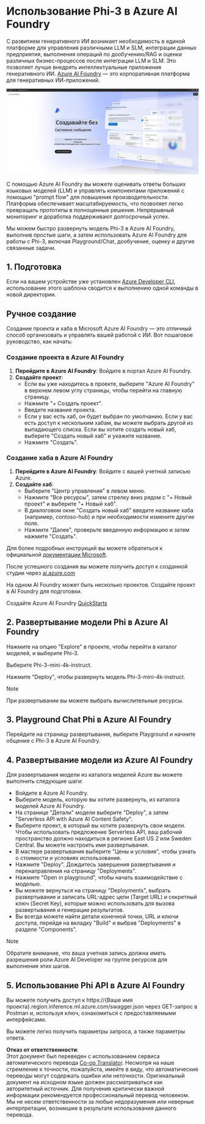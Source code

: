 <!--
CO_OP_TRANSLATOR_METADATA:
{
  "original_hash": "3a1e48b628022485aac989c9f733e792",
  "translation_date": "2025-03-27T13:21:19+00:00",
  "source_file": "md\\02.QuickStart\\AzureAIFoundry_QuickStart.md",
  "language_code": "ru"
}
-->
# **Использование Phi-3 в Azure AI Foundry**

С развитием генеративного ИИ возникает необходимость в единой платформе для управления различными LLM и SLM, интеграции данных предприятия, выполнения операций по дообучению/RAG и оценки различных бизнес-процессов после интеграции LLM и SLM. Это позволяет лучше внедрять интеллектуальные приложения генеративного ИИ. [Azure AI Foundry](https://ai.azure.com) — это корпоративная платформа для генеративных ИИ-приложений.

![aistudo](../../../../translated_images/aifoundry_home.ffa4fe13d11f26171097f8666a1db96ac0979ffa1adde80374c60d1136c7e1de.ru.png)

С помощью Azure AI Foundry вы можете оценивать ответы больших языковых моделей (LLM) и управлять компонентами приложений с помощью "prompt flow" для повышения производительности. Платформа обеспечивает масштабируемость, что позволяет легко превращать прототипы в полноценные решения. Непрерывный мониторинг и доработка поддерживают долгосрочный успех.

Мы можем быстро развернуть модель Phi-3 в Azure AI Foundry, выполнив простые шаги, а затем использовать Azure AI Foundry для работы с Phi-3, включая Playground/Chat, дообучение, оценку и другие связанные задачи.

## **1. Подготовка**

Если на вашем устройстве уже установлен [Azure Developer CLI](https://learn.microsoft.com/azure/developer/azure-developer-cli/overview?WT.mc_id=aiml-138114-kinfeylo), использование этого шаблона сводится к выполнению одной команды в новой директории.

## Ручное создание

Создание проекта и хаба в Microsoft Azure AI Foundry — это отличный способ организовать и управлять вашей работой с ИИ. Вот пошаговое руководство, как начать:

### Создание проекта в Azure AI Foundry

1. **Перейдите в Azure AI Foundry**: Войдите в портал Azure AI Foundry.
2. **Создайте проект**:
   - Если вы уже находитесь в проекте, выберите "Azure AI Foundry" в верхнем левом углу страницы, чтобы перейти на главную страницу.
   - Нажмите "+ Создать проект".
   - Введите название проекта.
   - Если у вас есть хаб, он будет выбран по умолчанию. Если у вас есть доступ к нескольким хабам, вы можете выбрать другой из выпадающего списка. Если вы хотите создать новый хаб, выберите "Создать новый хаб" и укажите название.
   - Нажмите "Создать".

### Создание хаба в Azure AI Foundry

1. **Перейдите в Azure AI Foundry**: Войдите с вашей учетной записью Azure.
2. **Создайте хаб**:
   - Выберите "Центр управления" в левом меню.
   - Нажмите "Все ресурсы", затем стрелку вниз рядом с "+ Новый проект" и выберите "+ Новый хаб".
   - В диалоговом окне "Создать новый хаб" введите название хаба (например, contoso-hub) и при необходимости измените другие поля.
   - Нажмите "Далее", проверьте введенную информацию и затем нажмите "Создать".

Для более подробных инструкций вы можете обратиться к официальной [документации Microsoft](https://learn.microsoft.com/azure/ai-studio/how-to/create-projects).

После успешного создания вы можете получить доступ к созданной студии через [ai.azure.com](https://ai.azure.com/)

На одном AI Foundry может быть несколько проектов. Создайте проект в AI Foundry для подготовки.

Создайте Azure AI Foundry [QuickStarts](https://learn.microsoft.com/azure/ai-studio/quickstarts/get-started-code)

## **2. Развертывание модели Phi в Azure AI Foundry**

Нажмите на опцию "Explore" в проекте, чтобы перейти в каталог моделей, и выберите Phi-3.

Выберите Phi-3-mini-4k-instruct.

Нажмите "Deploy", чтобы развернуть модель Phi-3-mini-4k-instruct.

> [!NOTE]
>
> При развертывании вы можете выбрать вычислительные ресурсы.

## **3. Playground Chat Phi в Azure AI Foundry**

Перейдите на страницу развертывания, выберите Playground и начните общение с Phi-3 в Azure AI Foundry.

## **4. Развертывание модели из Azure AI Foundry**

Для развертывания модели из каталога моделей Azure вы можете выполнить следующие шаги:

- Войдите в Azure AI Foundry.
- Выберите модель, которую вы хотите развернуть, из каталога моделей Azure AI Foundry.
- На странице "Детали" модели выберите "Deploy", а затем "Serverless API with Azure AI Content Safety".
- Выберите проект, в который вы хотите развернуть свои модели. Чтобы использовать предложение Serverless API, ваш рабочий пространствo должно находиться в регионе East US 2 или Sweden Central. Вы можете настроить имя развертывания.
- В мастере развертывания выберите "Цены и условия", чтобы узнать о стоимости и условиях использования.
- Нажмите "Deploy". Дождитесь завершения развертывания и перенаправления на страницу "Deployments".
- Нажмите "Open in playground", чтобы начать взаимодействие с моделью.
- Вы можете вернуться на страницу "Deployments", выбрать развертывание и записать URL-адрес цели (Target URL) и секретный ключ (Secret Key), которые можно использовать для вызова развертывания и генерации результатов.
- Вы всегда можете найти детали конечной точки, URL и ключи доступа, перейдя на вкладку "Build" и выбрав "Deployments" в разделе "Components".

> [!NOTE]
> Обратите внимание, что ваша учетная запись должна иметь разрешения роли Azure AI Developer на группе ресурсов для выполнения этих шагов.

## **5. Использование Phi API в Azure AI Foundry**

Вы можете получить доступ к https://{Ваше имя проекта}.region.inference.ml.azure.com/swagger.json через GET-запрос в Postman и, используя ключ, ознакомиться с предоставляемыми интерфейсами.

Вы можете легко получить параметры запроса, а также параметры ответа.

**Отказ от ответственности**:  
Этот документ был переведен с использованием сервиса автоматического перевода [Co-op Translator](https://github.com/Azure/co-op-translator). Несмотря на наше стремление к точности, пожалуйста, имейте в виду, что автоматические переводы могут содержать ошибки или неточности. Оригинальный документ на исходном языке должен рассматриваться как авторитетный источник. Для получения критически важной информации рекомендуется профессиональный перевод человеком. Мы не несем ответственности за любые недоразумения или неверные интерпретации, возникшие в результате использования данного перевода.